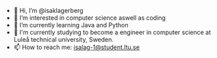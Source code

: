 - 👋 Hi, I’m @isaklagerberg
- 👀 I’m interested in computer science aswell as coding
- :space_invader: I’m currently learning Java and Python
- :monocle_face: I'm currently studying to become a engineer in computer science at Luleå technical university, Sweden.
- 📫 How to reach me: isalag-1@student.ltu.se

<!---
isaklagerberg/isaklagerberg is a ✨ special ✨ repository because its `README.md` (this file) appears on your GitHub profile.
You can click the Preview link to take a look at your changes.
--->
